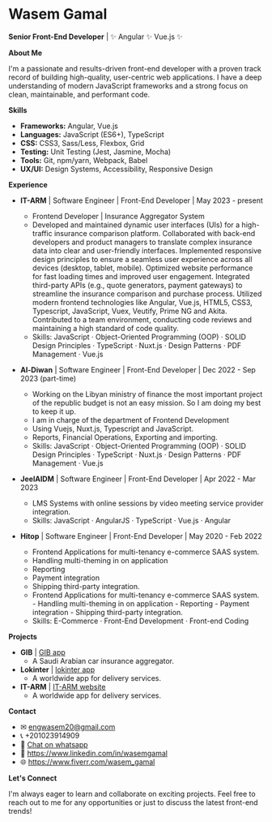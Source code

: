 # Wasem Gamal 

**Senior Front-End Developer** | ✨ Angular ✨ Vue.js ✨

**About Me**

I'm a passionate and results-driven front-end developer with a proven track record of building high-quality, user-centric web applications. I have a deep understanding of modern JavaScript frameworks and a strong focus on clean, maintainable, and performant code. 

**Skills**

* **Frameworks:** Angular, Vue.js
* **Languages:** JavaScript (ES6+), TypeScript
* **CSS:** CSS3, Sass/Less, Flexbox, Grid
* **Testing:** Unit Testing (Jest, Jasmine, Mocha)
* **Tools:** Git, npm/yarn, Webpack, Babel
* **UX/UI:** Design Systems, Accessibility, Responsive Design

**Experience**

* **IT-ARM** | Software Engineer | Front-End Developer | May 2023 - present
    * Frontend Developer | Insurance Aggregator System
    * Developed and maintained dynamic user interfaces (UIs) for a high-traffic insurance comparison platform.
      Collaborated with back-end developers and product managers to translate complex insurance data into clear and user-friendly interfaces.
      Implemented responsive design principles to ensure a seamless user experience across all devices (desktop, tablet, mobile).
      Optimized website performance for fast loading times and improved user engagement.
      Integrated third-party APIs (e.g., quote generators, payment gateways) to streamline the insurance comparison and purchase process.
      Utilized modern frontend technologies like Angular, Vue.js, HTML5, CSS3, Typescript, JavaScript, Vuex, Veutify, Prime NG and Akita.
      Contributed to a team environment, conducting code reviews and maintaining a high standard of code quality.
    * Skills: JavaScript · Object-Oriented Programming (OOP) · SOLID Design Principles · TypeScript · Nuxt.js · Design Patterns · PDF Management · Vue.js

* **Al-Diwan** | Software Engineer | Front-End Developer | Dec 2022 - Sep 2023 (part-time)
    * Working on the Libyan ministry of finance the most important project of the republic budget is not an easy mission. So I am doing my best to keep it up.
    * I am in charge of the department of Frontend Development
    * Using Vuejs, Nuxt.js, Typescript and JavaScript.
    * Reports, Financial Operations, Exporting and importing.
    * Skills: JavaScript · Object-Oriented Programming (OOP) · SOLID Design Principles · TypeScript · Nuxt.js · Design Patterns · PDF Management · Vue.js

* **JeelAIDM** | Software Engineer | Front-End Developer | Apr 2022 - Mar 2023
    * LMS Systems with online sessions by video meeting service provider integration.
    * Skills: JavaScript · AngularJS · TypeScript · Vue.js · Angular

* **Hitop** | Software Engineer | Front-End Developer | May 2020 - Feb 2022
    * Frontend Applications for multi-tenancy e-commerce SAAS system.
    * Handling multi-theming in on application
    * Reporting
    * Payment integration
    * Shipping third-party integration.
    * Frontend Applications for multi-tenancy e-commerce SAAS system. - Handling multi-theming in on application - Reporting - Payment integration - Shipping third-party integration.
    * Skills: E-Commerce · Front-End Development · Front-end Coding

**Projects**

* **GIB** | [GIB app](https://gib-v2.netlify.app/)
    * A Saudi Arabian car insurance aggregator.
* **Lokinter** | [lokinter app](http://dev.lokinter.com/)
    * A worldwide app for delivery services.
* **IT-ARM** | [IT-ARM website](https://it-arm.com/)
    * A worldwide app for delivery services.

**Contact**

* ✉ engwasem20@gmail.com
* 📞 +201023914909
* 💬 [Chat on whatsapp](https://wa.me/+20102394909)
* 🔗 https://www.linkedin.com/in/wasemgamal
* 🌐 https://www.fiverr.com/wasem_gamal

**Let's Connect**

I'm always eager to learn and collaborate on exciting projects. Feel free to reach out to me for any opportunities or just to discuss the latest front-end trends!
